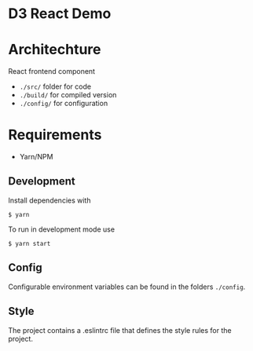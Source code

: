 D3 React Demo
==============

# Architechture
React frontend component

- `./src/` 	folder for code 
- `./build/` 	for compiled version
- `./config/` for configuration

# Requirements
- Yarn/NPM

## Development

Install dependencies with

```
$ yarn
```

To run in development mode use
```
$ yarn start
```
## Config
Configurable environment variables can be found in the folders `./config`.

## Style
The project contains a .eslintrc file that defines the style rules for the project.
